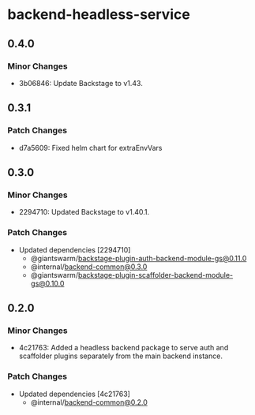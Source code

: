 # backend-headless-service

## 0.4.0

### Minor Changes

- 3b06846: Update Backstage to v1.43.

## 0.3.1

### Patch Changes

- d7a5609: Fixed helm chart for extraEnvVars

## 0.3.0

### Minor Changes

- 2294710: Updated Backstage to v1.40.1.

### Patch Changes

- Updated dependencies [2294710]
  - @giantswarm/backstage-plugin-auth-backend-module-gs@0.11.0
  - @internal/backend-common@0.3.0
  - @giantswarm/backstage-plugin-scaffolder-backend-module-gs@0.10.0

## 0.2.0

### Minor Changes

- 4c21763: Added a headless backend package to serve auth and scaffolder plugins separately from the main backend instance.

### Patch Changes

- Updated dependencies [4c21763]
  - @internal/backend-common@0.2.0
